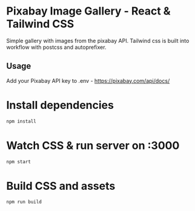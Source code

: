 # Pixabay Image Gallery - React & Tailwind CSS
Simple gallery with images from the pixabay API. Tailwind css is built into workflow with postcss and autoprefixer.

## Usage
Add your Pixabay API key to .env - https://pixabay.com/api/docs/

# Install dependencies
```js
npm install
```

# Watch CSS & run server on :3000
```js
npm start
```

# Build CSS and assets
```js
npm run build
```

